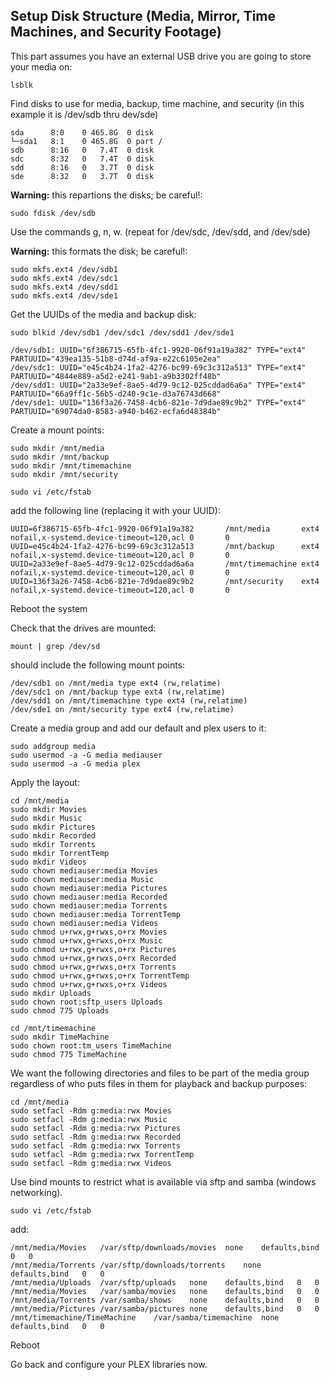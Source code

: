 ## Setup Disk Structure (Media, Mirror, Time Machines, and Security Footage)

This part assumes you have an external USB drive you are going to store your media on:

```console
lsblk
```
Find disks to use for media, backup, time machine, and security (in this example it is /dev/sdb thru dev/sde)
```
sda      8:0    0 465.8G  0 disk 
└─sda1   8:1    0 465.8G  0 part /
sdb      8:16   0   7.4T  0 disk 
sdc      8:32   0   7.4T  0 disk 
sdd      8:16   0   3.7T  0 disk 
sde      8:32   0   3.7T  0 disk 
```
**Warning:** this repartions the disks; be careful!:
```console
sudo fdisk /dev/sdb
```
Use the commands g, n, w. (repeat for /dev/sdc, /dev/sdd, and /dev/sde) 

**Warning:** this formats the disk; be careful!:
```console
sudo mkfs.ext4 /dev/sdb1
sudo mkfs.ext4 /dev/sdc1
sudo mkfs.ext4 /dev/sdd1
sudo mkfs.ext4 /dev/sde1
```
Get the UUIDs of the media and backup disk:
```console
sudo blkid /dev/sdb1 /dev/sdc1 /dev/sdd1 /dev/sde1
```
```
/dev/sdb1: UUID="6f386715-65fb-4fc1-9920-06f91a19a382" TYPE="ext4" PARTUUID="439ea135-51b8-d74d-af9a-e22c6105e2ea"
/dev/sdc1: UUID="e45c4b24-1fa2-4276-bc99-69c3c312a513" TYPE="ext4" PARTUUID="4844e889-a5d2-e241-9ab1-a9b3302ff48b"
/dev/sdd1: UUID="2a33e9ef-8ae5-4d79-9c12-025cddad6a6a" TYPE="ext4" PARTUUID="66a9ff1c-56b5-d240-9c1e-d3a76743d668"
/dev/sde1: UUID="136f3a26-7458-4cb6-821e-7d9dae89c9b2" TYPE="ext4" PARTUUID="69074da0-8583-a940-b462-ecfa6d48384b"
```
Create a mount points:
```console
sudo mkdir /mnt/media
sudo mkdir /mnt/backup
sudo mkdir /mnt/timemachine
sudo mkdir /mnt/security
```
```console
sudo vi /etc/fstab
```
add the following line (replacing it with your UUID):
```
UUID=6f386715-65fb-4fc1-9920-06f91a19a382       /mnt/media       ext4    nofail,x-systemd.device-timeout=120,acl 0       0
UUID=e45c4b24-1fa2-4276-bc99-69c3c312a513       /mnt/backup      ext4    nofail,x-systemd.device-timeout=120,acl 0       0
UUID=2a33e9ef-8ae5-4d79-9c12-025cddad6a6a       /mnt/timemachine ext4    nofail,x-systemd.device-timeout=120,acl 0       0
UUID=136f3a26-7458-4cb6-821e-7d9dae89c9b2       /mnt/security    ext4    nofail,x-systemd.device-timeout=120,acl 0       0
```
Reboot the system

Check that the drives are mounted:
```console
mount | grep /dev/sd
```
should include the following mount points:
```
/dev/sdb1 on /mnt/media type ext4 (rw,relatime)
/dev/sdc1 on /mnt/backup type ext4 (rw,relatime)
/dev/sdd1 on /mnt/timemachine type ext4 (rw,relatime)
/dev/sde1 on /mnt/security type ext4 (rw,relatime)
```
Create a media group and add our default and plex users to it:
```console
sudo addgroup media
sudo usermod -a -G media mediauser
sudo usermod -a -G media plex
```
Apply the layout:
```console
cd /mnt/media
sudo mkdir Movies
sudo mkdir Music
sudo mkdir Pictures
sudo mkdir Recorded
sudo mkdir Torrents
sudo mkdir TorrentTemp
sudo mkdir Videos
sudo chown mediauser:media Movies
sudo chown mediauser:media Music
sudo chown mediauser:media Pictures
sudo chown mediauser:media Recorded
sudo chown mediauser:media Torrents
sudo chown mediauser:media TorrentTemp
sudo chown mediauser:media Videos
sudo chmod u+rwx,g+rwxs,o+rx Movies
sudo chmod u+rwx,g+rwxs,o+rx Music
sudo chmod u+rwx,g+rwxs,o+rx Pictures
sudo chmod u+rwx,g+rwxs,o+rx Recorded
sudo chmod u+rwx,g+rwxs,o+rx Torrents
sudo chmod u+rwx,g+rwxs,o+rx TorrentTemp
sudo chmod u+rwx,g+rwxs,o+rx Videos
sudo mkdir Uploads
sudo chown root:sftp_users Uploads
sudo chmod 775 Uploads
```
```console
cd /mnt/timemachine
sudo mkdir TimeMachine
sudo chown root:tm_users TimeMachine
sudo chmod 775 TimeMachine
```
We want the following directories and files to be part of the media group regardless of who puts files in them for playback and backup purposes:
```console
cd /mnt/media
sudo setfacl -Rdm g:media:rwx Movies
sudo setfacl -Rdm g:media:rwx Music
sudo setfacl -Rdm g:media:rwx Pictures
sudo setfacl -Rdm g:media:rwx Recorded
sudo setfacl -Rdm g:media:rwx Torrents
sudo setfacl -Rdm g:media:rwx TorrentTemp
sudo setfacl -Rdm g:media:rwx Videos
```
Use bind mounts to restrict what is available via sftp and samba (windows networking).
```console
sudo vi /etc/fstab
```
add:
```
/mnt/media/Movies	/var/sftp/downloads/movies	none	defaults,bind	0	0
/mnt/media/Torrents	/var/sftp/downloads/torrents	none	defaults,bind	0	0
/mnt/media/Uploads	/var/sftp/uploads	none	defaults,bind	0	0
/mnt/media/Movies	/var/samba/movies	none	defaults,bind	0	0
/mnt/media/Torrents	/var/samba/shows	none	defaults,bind	0	0
/mnt/media/Pictures	/var/samba/pictures	none	defaults,bind	0	0
/mnt/timemachine/TimeMachine	/var/samba/timemachine	none	defaults,bind	0	0
```

Reboot

Go back and configure your PLEX libraries now.
